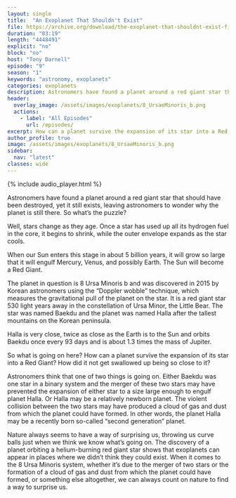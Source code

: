 ```yaml
---
layout: single
title:  "An Exoplanet That Shouldn't Exist"
file: https://archive.org/download/the-exoplanet-that-shouldnt-exist-final/TheExoplanetThatShouldntExist_final.mp3
duration: "03:19"
length: "4448491"
explicit: "no"
block: "no"
host: "Tony Darnell"
episode: "9"
season: "1"
keywords: "astronomy, exoplanets"
categories: exoplanets
description: Astronomers have found a planet around a red giant star that should have been destroyed, yet it still exists, leaving astronomers to wonder why the planet is still there.  
header:
  overlay_image: /assets/images/exoplanets/8_UrsaeMinoris_b.png
  actions:
    - label: "All Episodes"
      url: /episodes/
excerpt: How can a planet survive the expansion of its star into a Red Giant?
author_profile: true
image: /assets/images/exoplanets/8_UrsaeMinoris_b.png
sidebar: 
  nav: "latest"
classes: wide
---
```


{% include audio_player.html %} 

Astronomers have found a planet around a red giant star that should have been destroyed, yet it still exists, leaving astronomers to wonder why the planet is still there.  So what’s the puzzle?

Well, stars change as they age. Once a star has used up all its hydrogen fuel in the core, it begins to shrink, while the outer envelope expands as the star cools.

When our Sun enters this stage in about 5 billion years, it will grow so large that it will engulf Mercury, Venus, and possibly Earth.  The Sun will become a Red Giant. 

The planet in question is 8 Ursa Minoris b and was discovered in 2015 by Korean astronomers using the “Doppler wobble” technique, which measures the gravitational pull of the planet on the star.  It is a red giant star 530 light years away in the constellation of Ursa Minor, the Little Bear. The star was named Baekdu and the planet was named Halla after the tallest mountains on the Korean peninsula.

Halla is very close, twice as close as the Earth is to the Sun and orbits Baekdu once every 93 days and is about 1.3 times the mass of Jupiter.

So what is going on here?  How can a planet survive the expansion of its star into a Red Giant?  How did it not get swallowed up being so close to it?

Astronomers think that one of two things is going on. Either Baekdu was one star in a binary system and the merger of these two stars may have prevented the expansion of either star to a size large enough to engulf planet Halla. Or Halla may be a relatively newborn planet. The violent collision between the two stars may have produced a cloud of gas and dust from which the planet could have formed. In other words, the planet Halla may be a recently born so-called “second generation” planet.

Nature always seems to have a way of surprising us, throwing us curve balls just when we think we know what’s going on. The discovery of a planet orbiting a helium-burning red giant star shows that exoplanets can appear in places where we didn’t think they could exist. When it comes to the 8 Ursa Minoris system, whether it’s due to the merger of two stars or the formation of a cloud of gas and dust from which the planet could have formed, or something else altogether, we can always count on nature to find a way to surprise us.

